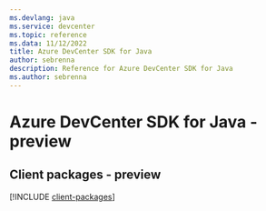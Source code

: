 ```yaml
---
ms.devlang: java
ms.service: devcenter
ms.topic: reference
ms.data: 11/12/2022
title: Azure DevCenter SDK for Java
author: sebrenna
description: Reference for Azure DevCenter SDK for Java
ms.author: sebrenna
---
```

# Azure DevCenter SDK for Java - preview

## Client packages - preview
[!INCLUDE [client-packages](devcenter-client-index.md)]
